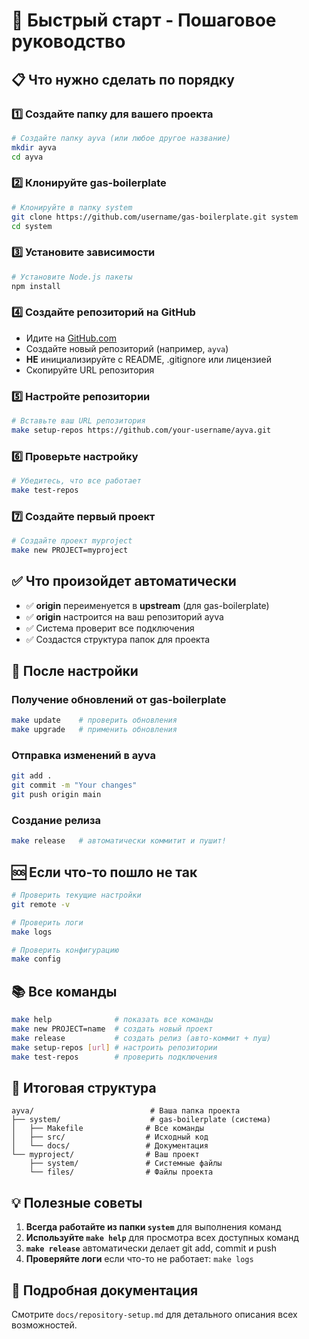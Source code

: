 # 🚀 Быстрый старт - Пошаговое руководство

## 📋 Что нужно сделать по порядку

### 1️⃣ **Создайте папку для вашего проекта**
```bash
# Создайте папку ayva (или любое другое название)
mkdir ayva
cd ayva
```

### 2️⃣ **Клонируйте gas-boilerplate**
```bash
# Клонируйте в папку system
git clone https://github.com/username/gas-boilerplate.git system
cd system
```

### 3️⃣ **Установите зависимости**
```bash
# Установите Node.js пакеты
npm install
```

### 4️⃣ **Создайте репозиторий на GitHub**
- Идите на [GitHub.com](https://github.com)
- Создайте новый репозиторий (например, `ayva`)
- **НЕ** инициализируйте с README, .gitignore или лицензией
- Скопируйте URL репозитория

### 5️⃣ **Настройте репозитории**
```bash
# Вставьте ваш URL репозитория
make setup-repos https://github.com/your-username/ayva.git
```

### 6️⃣ **Проверьте настройку**
```bash
# Убедитесь, что все работает
make test-repos
```

### 7️⃣ **Создайте первый проект**
```bash
# Создайте проект myproject
make new PROJECT=myproject
```

## ✅ Что произойдет автоматически

- ✅ **origin** переименуется в **upstream** (для gas-boilerplate)
- ✅ **origin** настроится на ваш репозиторий ayva
- ✅ Система проверит все подключения
- ✅ Создастся структура папок для проекта

## 🔄 После настройки

### Получение обновлений от gas-boilerplate
```bash
make update    # проверить обновления
make upgrade   # применить обновления
```

### Отправка изменений в ayva
```bash
git add .
git commit -m "Your changes"
git push origin main
```

### Создание релиза
```bash
make release   # автоматически коммитит и пушит!
```

## 🆘 Если что-то пошло не так

```bash
# Проверить текущие настройки
git remote -v

# Проверить логи
make logs

# Проверить конфигурацию
make config
```

## 📚 Все команды

```bash
make help              # показать все команды
make new PROJECT=name  # создать новый проект
make release           # создать релиз (авто-коммит + пуш)
make setup-repos [url] # настроить репозитории
make test-repos        # проверить подключения
```

## 🎯 Итоговая структура

```
ayva/                          # Ваша папка проекта
├── system/                    # gas-boilerplate (система)
│   ├── Makefile              # Все команды
│   ├── src/                  # Исходный код
│   └── docs/                 # Документация
└── myproject/                # Ваш проект
    ├── system/               # Системные файлы
    └── files/                # Файлы проекта
```

## 💡 Полезные советы

1. **Всегда работайте из папки `system`** для выполнения команд
2. **Используйте `make help`** для просмотра всех доступных команд
3. **`make release`** автоматически делает git add, commit и push
4. **Проверяйте логи** если что-то не работает: `make logs`

## 📖 Подробная документация

Смотрите `docs/repository-setup.md` для детального описания всех возможностей.
